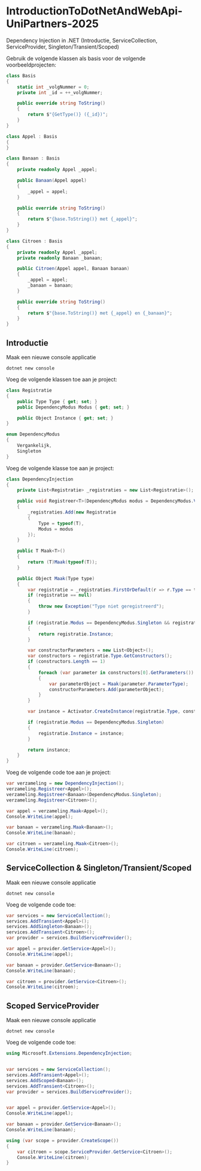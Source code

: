# IntroductionToDotNetAndWebApi-UniPartners-2025
Dependency Injection in .NET (Introductie, ServiceCollection, ServiceProvider, Singleton/Transient/Scoped)

Gebruik de volgende klassen als basis voor de volgende voorbeeldprojecten:

```csharp
class Basis
{
    static int _volgNummer = 0;
    private int _id = ++_volgNummer;

    public override string ToString()
    {
        return $"{GetType()} ({_id})";
    }
}

class Appel : Basis
{
}

class Banaan : Basis
{
    private readonly Appel _appel;

    public Banaan(Appel appel)
    {
        _appel = appel;
    }

    public override string ToString()
    {
        return $"{base.ToString()} met {_appel}";
    }
}

class Citroen : Basis
{
    private readonly Appel _appel;
    private readonly Banaan _banaan;

    public Citroen(Appel appel, Banaan banaan)
    {
        _appel = appel;
        _banaan = banaan;
    }

    public override string ToString()
    {
        return $"{base.ToString()} met {_appel} en {_banaan}";
    }
}
```

## Introductie

Maak een nieuwe console applicatie

```
dotnet new console
```

Voeg de volgende klassen toe aan je project:

```csharp
class Registratie
{
    public Type Type { get; set; }
    public DependencyModus Modus { get; set; }

    public Object Instance { get; set; }
}

enum DependencyModus
{
    Vergankelijk,
    Singleton
}
```

Voeg de volgende klasse toe aan je project:

```csharp
class DependencyInjection
{
    private List<Registratie> _registraties = new List<Registratie>();

    public void Registreer<T>(DependencyModus modus = DependencyModus.Vergankelijk)
    {
        _registraties.Add(new Registratie
        {
            Type = typeof(T),
            Modus = modus
        });
    }

    public T Maak<T>()
    {
        return (T)Maak(typeof(T));
    }

    public Object Maak(Type type)
    {
        var registratie = _registraties.FirstOrDefault(r => r.Type == type);
        if (registratie == null)
        {
            throw new Exception("Type niet geregistreerd");
        }

        if (registratie.Modus == DependencyModus.Singleton && registratie.Instance != null)
        {
            return registratie.Instance;
        }

        var constructorParameters = new List<Object>();
        var constructors = registratie.Type.GetConstructors();
        if (constructors.Length == 1)
        {
            foreach (var parameter in constructors[0].GetParameters())
            {
                var parameterObject = Maak(parameter.ParameterType);
                constructorParameters.Add(parameterObject);
            }
        }

        var instance = Activator.CreateInstance(registratie.Type, constructorParameters.ToArray());

        if (registratie.Modus == DependencyModus.Singleton)
        {
            registratie.Instance = instance;
        }

        return instance;
    }
}
```

Voeg de volgende code toe aan je project:

```csharp
var verzameling = new DependencyInjection();
verzameling.Registreer<Appel>();
verzameling.Registreer<Banaan>(DependencyModus.Singleton);
verzameling.Registreer<Citroen>();

var appel = verzameling.Maak<Appel>();
Console.WriteLine(appel);

var banaan = verzameling.Maak<Banaan>();
Console.WriteLine(banaan);

var citroen = verzameling.Maak<Citroen>();
Console.WriteLine(citroen);
```

## ServiceCollection & Singleton/Transient/Scoped

Maak een nieuwe console applicatie

```
dotnet new console
```

Voeg de volgende code toe:

```csharp
var services = new ServiceCollection();
services.AddTransient<Appel>();
services.AddSingleton<Banaan>();
services.AddTransient<Citroen>();
var provider = services.BuildServiceProvider();

var appel = provider.GetService<Appel>();
Console.WriteLine(appel);

var banaan = provider.GetService<Banaan>();
Console.WriteLine(banaan);

var citroen = provider.GetService<Citroen>();
Console.WriteLine(citroen);
```

## Scoped ServiceProvider

Maak een nieuwe console applicatie

```
dotnet new console
```

Voeg de volgende code toe:

```csharp
using Microsoft.Extensions.DependencyInjection;


var services = new ServiceCollection();
services.AddTransient<Appel>();
services.AddScoped<Banaan>();
services.AddTransient<Citroen>();
var provider = services.BuildServiceProvider();


var appel = provider.GetService<Appel>();
Console.WriteLine(appel);

var banaan = provider.GetService<Banaan>();
Console.WriteLine(banaan);

using (var scope = provider.CreateScope())
{
    var citroen = scope.ServiceProvider.GetService<Citroen>();
    Console.WriteLine(citroen);
}
```